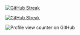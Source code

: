 <a href="https://git.io/streak-stats"><img src="https://github-readme-streak-stats.herokuapp.com?user=jkschola" alt="GitHub Streak" /></a>

[![GitHub Streak](https://streak-stats.demolab.com/?user=jkschola)](https://git.io/streak-stats)





![Profile view counter on GitHub](https://komarev.com/ghpvc/?username=jkschola)



